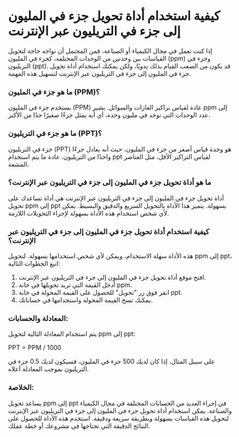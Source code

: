 كيفية استخدام أداة تحويل جزء في المليون إلى جزء في التريليون عبر الإنترنت
=========================================================================

إذا كنت تعمل في مجال الكيمياء أو الصناعة، فمن المحتمل أن تواجه حاجة لتحويل القياسات بين وحدتين من الوحدات المختلفة، كجزء في المليون (ppm) وجزء في التريليون (ppt). قد يكون من الصعب القيام بذلك يدويًا، ولكن يمكنك استخدام أداة تحويل جزء في المليون إلى جزء في التريليون عبر الإنترنت لتسهيل هذه المهمة.

### ما هو جزء في المليون (PPM)؟

يستخدم جزء في المليون (PPM) عادة لقياس تراكيز الغازات والسوائل. يشير ppm إلى عدد الوحدات التي توجد في مليون وحدة، أي أنه يمثل جزءًا صغيرًا جدًا من الأكبر.

### ما هو جزء في التريليون (PPT)؟

جزء في التريليون (PPT) هو وحدة قياس أصغر من جزء في المليون، حيث أنه يعادل جزءًا واحدًا من التريليون. عادة ما يتم استخدام ppt لقياس التراكيز الأقل، مثل العناصر المشعة.

### ما هو أداة تحويل جزء في المليون إلى جزء في التريليون عبر الإنترنت؟

أداة تحويل جزء في المليون إلى جزء في التريليون عبر الإنترنت هي أداة تساعدك على تحويل ppm إلى ppt بسهولة. يتميز هذا الأداة بالتحويل السريع والدقيق والبسيط. يمكن لأي شخص استخدام هذه الأداة بسهولة لإجراء التحويلات اللازمة.

### كيفية استخدام أداة تحويل جزء في المليون إلى جزء في التريليون عبر الإنترنت؟

هذه الأداة سهلة الاستخدام، ويمكن لأي شخص استخدامها بسهولة. لتحويل ppm إلى ppt، اتبع الخطوات التالية:

1. افتح موقع أداة تحويل جزء في المليون إلى جزء في التريليون عبر الإنترنت.
2. أدخل القيمة التي تريد تحويلها في خانة ppm.
3. انقر فوق زر "تحويل" للحصول على القيمة المحولة في خانة ppt.
4. يمكنك نسخ القيمة المحولة واستخدامها في حساباتك.

### المعادلة والحسابات:

يتم استخدام المعادلة التالية لتحويل ppm إلى ppt:

PPT = PPM / 1000

على سبيل المثال، إذا كان لديك 500 جزء في المليون، فسيكون لديك 0.5 جزء في التريليون بموجب المعادلة أعلاه.

### الخلاصة:

يساعد تحويل ppm إلى ppt في إجراء العديد من الحسابات المختلفة في مجال الكيمياء والصناعة. يمكن استخدام أداة تحويل جزء في المليون إلى جزء في التريليون عبر الإنترنت لتحويل هذه القياسات بسهولة وبطريقة سريعة ودقيقة. استخدم هذه الأداة للحصول على النتائج الدقيقة التي تحتاجها في مشروعك أو خطة عملك.